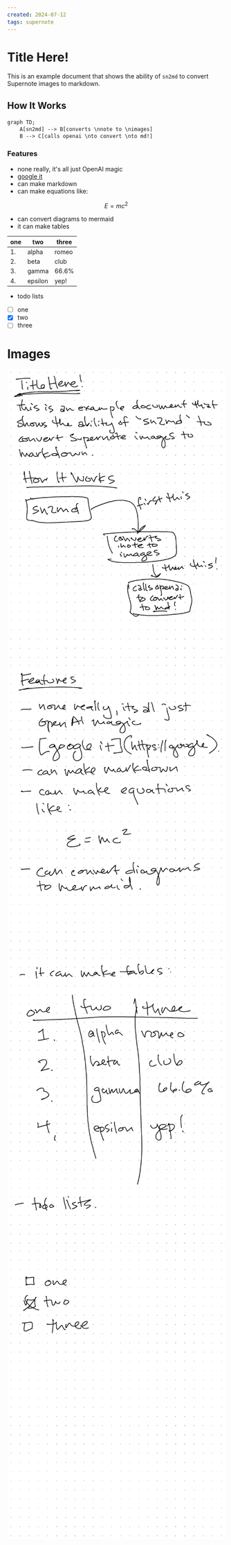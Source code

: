 ```yaml
---
created: 2024-07-12
tags: supernote
---
```



# Title Here!

This is an example document that shows the ability of `sn2md` to convert Supernote images to markdown.

## How It Works

```mermaid
graph TD;
    A[sn2md] --> B[converts \nnote to \nimages]
    B --> C[calls openai \nto convert \nto md!]
```

### Features

- none really, it's all just OpenAI magic
- [google it](https://google.com)
- can make markdown
- can make equations like:

$$
E = mc^2
$$

- can convert diagrams to mermaid
- it can make tables

| one | two     | three   |
|-----|---------|---------|
| 1.  | alpha   | romeo   |
| 2.  | beta    | club    |
| 3.  | gamma   | 66.6%   |
| 4.  | epsilon | yep!    |

- todo lists
- [ ] one
- [x] two
- [ ] three

# Images

![20240712_151149_0.png](20240712_151149_0.png)
![20240712_151149_1.png](20240712_151149_1.png)
![20240712_151149_2.png](20240712_151149_2.png)
![20240712_151149_3.png](20240712_151149_3.png)
